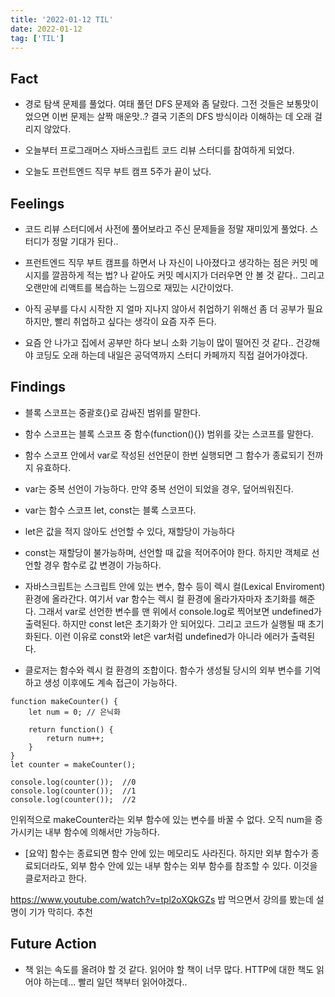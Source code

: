 ```yaml
---
title: '2022-01-12 TIL'
date: 2022-01-12
tag: ['TIL']
---
```


## Fact

- 경로 탐색 문제를 풀었다. 여태 풀던 DFS 문제와 좀 달랐다. 그전 것들은 보통맛이었으면 이번 문제는 살짝 매운맛..? 결국 기존의 DFS 방식이라 이해하는 데 오래 걸리지 않았다.

- 오늘부터 프로그래머스 자바스크립트 코드 리뷰 스터디를 참여하게 되었다.

- 오늘도 프런트엔드 직무 부트 캠프 5주가 끝이 났다.

## Feelings

- 코드 리뷰 스터디에서 사전에 풀어보라고 주신 문제들을 정말 재미있게 풀었다. 스터디가 정말 기대가 된다..

- 프런트엔드 직무 부트 캠프를 하면서 나 자신이 나아졌다고 생각하는 점은 커밋 메시지를 깔끔하게 적는 법? 나 같아도 커밋 메시지가 더러우면 안 볼 것 같다.. 그리고 오랜만에 리액트를 복습하는 느낌으로 재밌는 시간이었다.

- 아직 공부를 다시 시작한 지 얼마 지나지 않아서 취업하기 위해선 좀 더 공부가 필요하지만, 빨리 취업하고 싶다는 생각이 요즘 자주 든다.

- 요즘 안 나가고 집에서 공부만 하다 보니 소화 기능이 많이 떨어진 것 같다.. 건강해야 코딩도 오래 하는데 내일은 공덕역까지 스터디 카페까지 직접 걸어가야겠다.

## Findings

- 블록 스코프는 중괄호{}로 감싸진 범위를 말한다.

- 함수 스코프는 블록 스코프 중 함수(function(){}) 범위를 갖는 스코프를 말한다.

- 함수 스코프 안에서 var로 작성된 선언문이 한번 실행되면 그 함수가 종료되기 전까지 유효하다.

- var는 중복 선언이 가능하다. 만약 중복 선언이 되었을 경우, 덮어씌워진다.

- var는 함수 스코프 let, const는 블록 스코프다.

- let은 값을 적지 않아도 선언할 수 있다, 재할당이 가능하다

- const는 재할당이 불가능하며, 선언할 때 값을 적어주어야 한다. 하지만 객체로 선언할 경우 함수로 값 변경이 가능하다.

- 자바스크립트는 스크립트 안에 있는 변수, 함수 등이 렉시 컬(Lexical Enviroment) 환경에 올라간다. 여기서 var 함수는 렉시 컬 환경에 올라가자마자 초기화를 해준다. 그래서 var로 선언한 변수를 맨 위에서 console.log로 찍어보면 undefined가 출력된다. 하지만 const let은 초기화가 안 되어있다. 그리고 코드가 실행될 때 초기화된다. 이런 이유로 const와 let은 var처럼 undefined가 아니라 에러가 출력된다.

- 클로저는 함수와 렉시 컬 환경의 조합이다. 함수가 생성될 당시의 외부 변수를 기억하고 생성 이후에도 계속 접근이 가능하다.

```
function makeCounter() {
    let num = 0; // 은닉화

    return function() {
        return num++;
    }
}
let counter = makeCounter();

console.log(counter());  //0
console.log(counter());  //1
console.log(counter());  //2
```

인위적으로 makeCounter라는 외부 함수에 있는 변수를 바꿀 수 없다. 오직 num을 증가시키는 내부 함수에 의해서만 가능하다.

- [요약] 함수는 종료되면 함수 안에 있는 메모리도 사라진다. 하지만 외부 함수가 종료되더라도, 외부 함수 안에 있는 내부 함수는 외부 함수를 참조할 수 있다. 이것을 클로저라고 한다.

https://www.youtube.com/watch?v=tpl2oXQkGZs 밥 먹으면서 강의를 봤는데 설명이 기가 막히다. 추천

## Future Action

- 책 읽는 속도를 올려야 할 것 같다. 읽어야 할 책이 너무 많다. HTTP에 대한 책도 읽어야 하는데... 빨리 일던 책부터 읽어야겠다..
